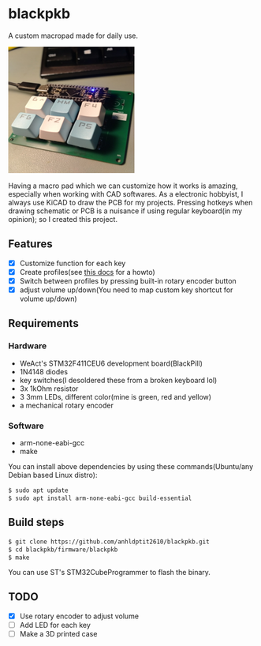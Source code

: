 # blackpkb

A custom macropad made for daily use.

<!-- ![blackpkb PCB](/images/blackpkb.jpeg =280x280) -->
<img src="/images/blackpkb.jpeg" width="256" height="256">

Having a macro pad which we can customize how it works is amazing, especially when working
with CAD softwares. As a electronic hobbyist, I always use KiCAD to draw the PCB for my projects. 
Pressing hotkeys when drawing schematic or PCB is a nuisance if using regular keyboard(in 
my opinion); so I created this project.

## Features

- [x] Customize function for each key
- [x] Create profiles(see [this docs](/docs/create-profile.md) for a howto)
- [x] Switch between profiles by pressing built-in rotary encoder button
- [x] adjust volume up/down(You need to map custom key shortcut for volume up/down)

## Requirements

### Hardware
 
 * WeAct's STM32F411CEU6 development board(BlackPill)
 * 1N4148 diodes
 * key switches(I desoldered these from a broken keyboard lol)
 * 3x 1kOhm resistor
 * 3 3mm LEDs, different color(mine is green, red and yellow)
 * a mechanical rotary encoder

### Software

 * arm-none-eabi-gcc
 * make

You can install above dependencies by using these commands(Ubuntu/any Debian based Linux distro):

    $ sudo apt update
    $ sudo apt install arm-none-eabi-gcc build-essential

## Build steps

    $ git clone https://github.com/anhldptit2610/blackpkb.git
    $ cd blackpkb/firmware/blackpkb
    $ make

You can use ST's STM32CubeProgrammer to flash the binary.

## TODO

- [x] Use rotary encoder to adjust volume
- [ ] Add LED for each key
- [ ] Make a 3D printed case
